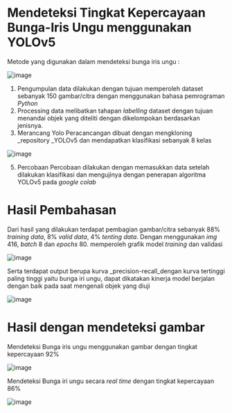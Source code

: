 # Mendeteksi Tingkat Kepercayaan Bunga-Iris Ungu menggunakan YOLOv5
Metode yang digunakan dalam mendeteksi bunga iris ungu :

![image](https://github.com/user-attachments/assets/5152613c-5788-44d3-89de-723744e9ab12)

1. Pengumpulan data dilakukan dengan tujuan memperoleh dataset sebanyak 150 gambar/citra dengan menggunakan bahasa pemrograman _Python_
2. Processing data melibatkan tahapan _labelling_ dataset dengan tujuan menandai objek yang diteliti dengan dikelompokan berdasarkan jenisnya.
3. Merancang Yolo
Peracancangan dibuat dengan mengkloning _repository _YOLOv5 dan mendapatkan klasifikasi sebanyak 8 kelas

![image](https://github.com/user-attachments/assets/cf141b35-a84d-4604-a235-f6c0cb6da14a)

5. Percobaan
Percobaan dilakukan dengan memasukkan data setelah dilakukan klasifikasi dan mengujinya dengan penerapan algoritma YOLOv5 pada _google colab_

# Hasil Pembahasan
Dari hasil yang dilakukan terdapat pembagian gambar/citra sebanyak 88% _training data_, 8% _valid data_, 4% _tenting data_. Dengan menggunakan _img_ 416, _batch_ 8 dan _epochs_ 80. memperoleh grafik model _training_ dan validasi

![image](https://github.com/user-attachments/assets/d3c782e5-3e5f-434e-a88f-a1188e00cd11)

Serta terdapat output berupa kurva _precision-recall_dengan kurva tertinggi paling tinggi yaitu bunga iri ungu, dapat dikatakan kinerja model berjalan dengan baik pada saat mengenali objek yang diuji

![image](https://github.com/user-attachments/assets/d326de3d-fa8a-4f67-8c80-939d80689256)

# Hasil dengan mendeteksi gambar
Mendeteksi Bunga iris ungu menggunakan gambar dengan tingkat kepercayaan 92%

![image](https://github.com/user-attachments/assets/a5205213-c249-4fd4-a8a4-da517551991a)

Mendeteksi Bunga iri ungu secara _real time_ dengan tingkat kepercayaan 86%

![image](https://github.com/user-attachments/assets/881e7ffb-f9c3-4283-8a91-3f09e899bc1e)
